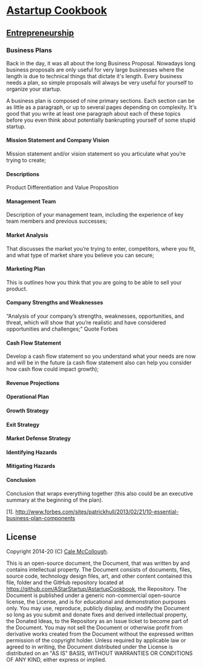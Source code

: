 # [Astartup Cookbook](../)

## [Entrepreneurship](./)

### Business Plans

Back in the day, it was all about the long Business Proposal. Nowadays long business proposals are only useful for very large businesses where the length is due to technical things that dictate it's length. Every business needs a plan, so simple proposals will always be very useful for yourself to organize your startup.

A business plan is composed of nine primary sections. Each section can be as little as a paragraph, or up to several pages depending on complexity. It's good that you write at least one paragraph about each of these topics before you even think about potentially bankrupting yourself of some stupid startup.

#### Mission Statement and Company Vision

Mission statement and/or vision statement so you articulate what you’re trying to create;

#### Descriptions

Product Differentiation and Value Proposition

#### Management Team

Description of your management team, including the experience of key team members and previous successes;

#### Market Analysis

That discusses the market you’re trying to enter, competitors, where you fit, and what type of market share you believe you can secure;

#### Marketing Plan

This is outlines how you think that you are going to be able to sell your product.

#### Company Strengths and Weaknesses

“Analysis of your company’s strengths, weaknesses, opportunities, and threat, which will show that you’re realistic and have considered opportunities and challenges;” Quote Forbes

#### Cash Flow Statement

Develop a cash flow statement so you understand what your needs are now and will be in the future (a cash flow statement also can help you consider how cash flow could impact growth);

#### Revenue Projections

#### Operational Plan

#### Growth Strategy

#### Exit Strategy

#### Market Defense Strategy

#### Identifying Hazards

#### Mitigating Hazards

#### Conclusion

Conclusion that wraps everything together (this also could be an executive summary at the beginning of the plan).

[1]. http://www.forbes.com/sites/patrickhull/2013/02/21/10-essential-business-plan-components

## License

Copyright 2014-20 (C) [Cale McCollough](https://cookingwithcale.org).

This is an open-source document, the Document, that was written by and contains intellectual property. The Document consists of documents, files, source code, technology design files, art, and other content contained this file, folder and the GitHub repository located at <https://github.com/AStarStartup/AstartupCookbook>, the Repository. The Document is published under a generic non-commercial open-source license, the License, and is for educational and demonstration purposes only. You may use, reproduce, publicly display, and modify the Document so long as you submit and donate fixes and derived intellectual property, the Donated Ideas, to the Repository as an Issue ticket to become part of the Document. You may not sell the Document or otherwise profit from derivative works created from the Document without the expressed written permission of the copyright holder. Unless required by applicable law or agreed to in writing, the Document distributed under the License is distributed on an "AS IS" BASIS, WITHOUT WARRANTIES OR CONDITIONS OF ANY KIND, either express or implied.
